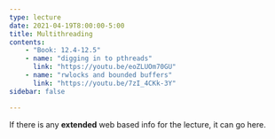 ```yaml
---
type: lecture
date: 2021-04-19T8:00:00-5:00
title: Multithreading
contents:
    - "Book: 12.4-12.5"
    - name: "digging in to pthreads"
      link: "https://youtu.be/eoZLUOm70GU"
    - name: "rwlocks and bounded buffers"
      link: "https://youtu.be/7zI_4CKk-3Y"
sidebar: false

---
```


If there is any **extended** web based info for the lecture, it can go here.
